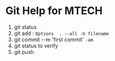 # Git Help for MTECH

1. git status
2. git add : `Options  . --all -U filename`
3. git commit --m 'first commit' ` -am `
4. git status to verify
5. git push

